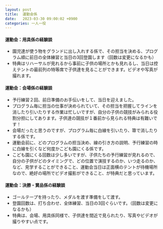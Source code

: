 ```yaml
---
layout: post
title:  運動会係
date:   2023-03-30 09:00:02 +0900
categories: 一人一役
---
```

#### 運動会：用具係の経験談

- 園児達が使う物をグランドに出し入れする係で、その担当を決める、プログラム順に前日の全体練習と当日の3回登園します（回数は変更になるかも）
- 特典はリハーサルが見れるから事前に子供の場所とかも見れるし、当日は控えテントの最前列の特等席で子供達を見ることができます。ビデオや写真が撮れます。

#### 運動会：会場係の経験談

- 予行練習２回、前日準備のお手伝いをして、当日を迎えました。
- プログラム毎に担当の仕事が決められていて、その担当を把握してラインを消したり引いたりする作業は忙しいですが、自分の子供の競技がみられる役割分担にしてあります。子供達の競技が１番前から見られる特典は有難いです！
- 会場だったと思うのですが、プログラム毎に白線を引いたり、箒で消したりする係です。
- 運動会前に、どのプログラムの担当決め、線の引き方の説明、予行練習の時に白線を引くなど何度かこども園にくる係です。
- こども園にくる回数は少し多いですが、子供たちの予行練習が見れるので、自分の子供がどのタイミングで、どの位置で演技するのか、いつ走るのか、など、見学することができること、運動会当日は正面横のテントが待機場所なので、絶好の場所でビデオ撮影ができること、が特典だと思っています。

#### 運動会：決勝・賞品係の経験談

- ゴールテープを持ったり、メダルを渡す準備をして渡す。
- 登園回数は、打ち合わせ、全体練習、当日の3回ぐらいです。（回数は変更になるかも）
- 特典は、会場、用具係同様で、子供達を間近で見られたり、写真やビデオが撮りやすい点です。
